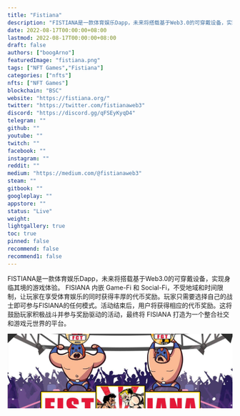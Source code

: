 ```yaml
---
title: "Fistiana"
description: "FISTIANA是一款体育娱乐Dapp，未来将搭载基于Web3.0的可穿戴设备，实现身临其境的游戏体验。"
date: 2022-08-17T00:00:00+08:00
lastmod: 2022-08-17T00:00:00+08:00
draft: false
authors: ["boogArno"]
featuredImage: "fistiana.png"
tags: ["NFT Games","Fistiana"]
categories: ["nfts"]
nfts: ["NFT Games"]
blockchain: "BSC"
website: "https://fistiana.org/"
twitter: "https://twitter.com/fistianaweb3"
discord: "https://discord.gg/qFSEyKyqD4"
telegram: ""
github: ""
youtube: ""
twitch: ""
facebook: ""
instagram: ""
reddit: ""
medium: "https://medium.com/@fistianaweb3"
steam: ""
gitbook: ""
googleplay: ""
appstore: ""
status: "Live"
weight: 
lightgallery: true
toc: true
pinned: false
recommend: false
recommend1: false
---
```

FISTIANA是一款体育娱乐Dapp，未来将搭载基于Web3.0的可穿戴设备，实现身临其境的游戏体验。
FISIANA 内嵌 Game-Fi 和 Social-Fi，不受地域和时间限制，让玩家在享受体育娱乐的同时获得丰厚的代币奖励。玩家只需要选择自己的战士即可参与FISIANA的任何模式。活动结束后，用户将获得相应的代币奖励。这将鼓励玩家积极战斗并参与奖励驱动的活动，最终将 FISIANA 打造为一个整合社交和游戏元世界的平台。

![1500x500](1500x500.jpg)
